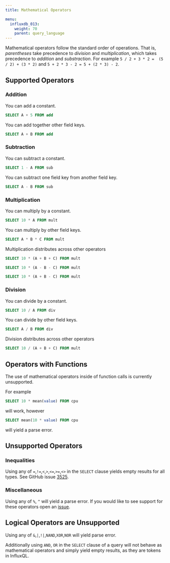 ```yaml
---
title: Mathematical Operators

menu:
  influxdb_013:
    weight: 70
    parent: query_language
---
```


Mathematical operators follow the standard order of operations.
That is, *parentheses* take precedence to *division* and *multiplication*, which takes precedence to *addition* and *substraction*.
For example `5 / 2 + 3 * 2 =  (5 / 2) + (3 * 2)` and `5 + 2 * 3 - 2 = 5 + (2 * 3) - 2`.

## Supported Operators

### Addition

You can add a constant.

```sql
SELECT A + 5 FROM add
```

You can add together other field keys.

```sql
SELECT A + B FROM add
```

### Subtraction

You can subtract a constant.

```sql
SELECT 1 - A FROM sub
```

You can subtract one field key from another field key.

```sql
SELECT A - B FROM sub
```

### Multiplication

You can multiply by a constant.

```sql
SELECT 10 * A FROM mult
```

You can multiply by other field keys.

```sql
SELECT A * B * C FROM mult
```

Multiplication distributes across other operators

```sql
SELECT 10 * (A + B + C) FROM mult
```

```sql
SELECT 10 * (A - B - C) FROM mult
```

```sql
SELECT 10 * (A + B - C) FROM mult
```

### Division
You can divide by a constant.

```sql
SELECT 10 / A FROM div
```

You can divide by other field keys.

```sql
SELECT A / B FROM div
```

Division distributes across other operators

```sql
SELECT 10 / (A + B + C) FROM mult
```

## Operators with Functions

The use of mathematical operators inside of function calls is currently unsupported.

For example

```sql
SELECT 10 * mean(value) FROM cpu
```
will work, however
```sql
SELECT mean(10 * value) FROM cpu
```
will yield a parse error.

## Unsupported Operators

### Inequalities

Using any of `=`,`!=`,`<`,`>`,`<=`,`>=`,`<>` in the `SELECT` clause yields empty results for all types.
See GitHub issue [3525](https://github.com/influxdb/influxdb/issues/3525).

### Miscellaneous

Using any of `%`, `^` will yield a parse error.
If you would like to see support for these operators open an [issue](https://github.com/influxdb/influxdb/issues/new).

## Logical Operators are Unsupported

Using any of `&`,`|`,`!|`,`NAND`,`XOR`,`NOR` will yield parse error.

Additionally using `AND`, `OR` in the `SELECT` clause of a query will not behave as mathematical operators and simply yield empty results, as they are tokens in InfluxQL.
